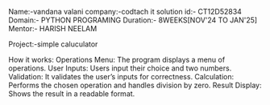 Name:-vandana valani
company:-codtach it solution
id:- CT12D52834
Domain:- PYTHON PROGRAMING
Duration:- 8WEEKS[NOV'24 TO JAN'25]
Mentor:- HARISH NEELAM

Project:-simple caluculator


How it works:
Operations Menu: The program displays a menu of operations.
User Inputs: Users input their choice and two numbers.
Validation: It validates the user’s inputs for correctness.
Calculation: Performs the chosen operation and handles division by zero.
Result Display: Shows the result in a readable format.
